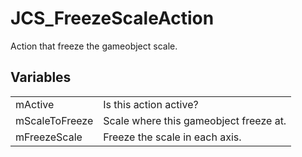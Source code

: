 # JCS_FreezeScaleAction

Action that freeze the gameobject scale.


## Variables

<table>
  <tr>
    <td>mActive</td>
    <td>Is this action active?</td>
  </tr>
  <tr>
    <td>mScaleToFreeze</td>
    <td>Scale where this gameobject freeze at.</td>
  </tr>
  <tr>
    <td>mFreezeScale</td>
    <td>Freeze the scale in each axis.</td>
  </tr>
</table>
